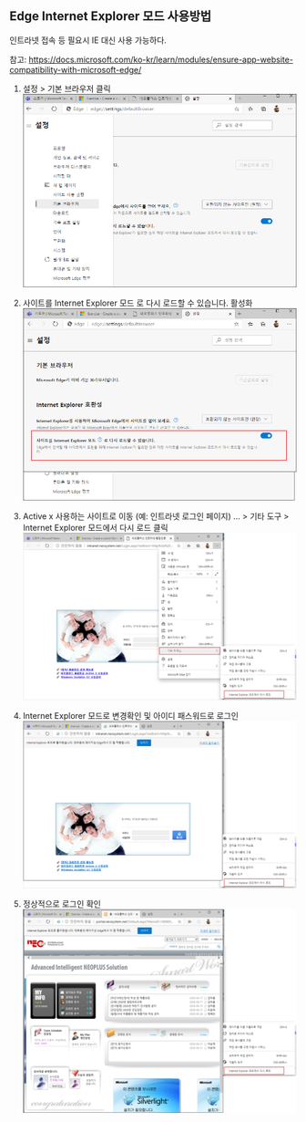 ## Edge Internet Explorer 모드 사용방법
인트라넷 접속 등 필요시 IE 대신 사용 가능하다.

참고: https://docs.microsoft.com/ko-kr/learn/modules/ensure-app-website-compatibility-with-microsoft-edge/

1.	설정 > 기본 브라우저 클릭
 ![PostImages](/assets/PostImages/2020092201.png)

2.	사이트를 Internet Explorer 모드 로 다시 로드할 수 있습니다. 활성화
 ![PostImages](/assets/PostImages/2020092202.png)

3.	Active x 사용하는 사이트로 이동 (예: 인트라넷 로그인 페이지)
… > 기타 도구 > Internet Explorer 모드에서 다시 로드 클릭
 ![PostImages](/assets/PostImages/2020092203.png)

4.	Internet Explorer 모드로 변경확인 및 아이디 패스워드로 로그인
 ![PostImages](/assets/PostImages/2020092204.png)

5.	정상적으로 로그인 확인
 ![PostImages](/assets/PostImages/2020092205.png)
